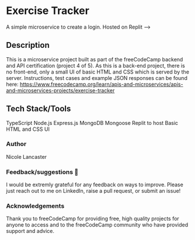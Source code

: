 # Exercise Tracker

A simple microservice to create a login. Hosted on Replit --> 

## Description
This is a microservice project built as part of the freeCodeCamp backend and API certification (project 4 of 5). As this is a back-end project, there is no front-end, only a small UI of basic HTML and CSS which is served by the server. Instructions, test cases and example JSON responses can be found here: https://www.freecodecamp.org/learn/apis-and-microservices/apis-and-microservices-projects/exercise-tracker

## Tech Stack/Tools
TypeScript
Node.js
Express.js
MongoDB
Mongoose
Replit to host
Basic HTML and CSS UI

### Author
Nicole Lancaster

### Feedback/suggestions 🫶
I would be extremly grateful for any feedback on ways to improve. Please just reach out to me on LinkedIn, raise a pull request, or submit an issue!

### Acknowledgements
Thank you to freeCodeCamp for providing free, high quality projects for anyone to access and to the freeCodeCamp community who have provided support and advice.
